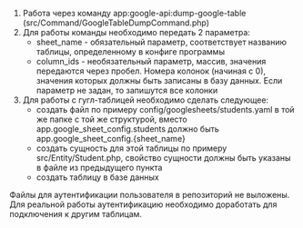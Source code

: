 1. Работа через команду app:google-api:dump-google-table (src/Command/GoogleTableDumpCommand.php)
2. Для работы команды необходимо передать 2 параметра:
    - sheet_name - обязательный параметр, соответствует названию таблицы, определенному в конфиге программы
    - column_ids - необязательный параметр, массив, значения передаются через пробел. Номера колонок (начиная с 0), значения которых должны быть записаны в базу данных. Если параметр не задан, то запишутся все колонки
3. Для работы с гугл-таблицей необходимо сделать следующее:
    - создать файл по примеру config/googlesheets/students.yaml в той же папке с той же структурой, вместо app.google_sheet_config.students должно быть app.google_sheet_config.{sheet_name}
    - создать сущность для этой таблицы по примеру src/Entity/Student.php, свойство сущности должны быть указаны в файле из предыдущего пункта
    - создать таблицу в базе данных
    
Файлы для аутентификации пользователя в репозиторий не выложены. Для реальной работы аутентификацию необходимо доработать для подключения к другим таблицам.
